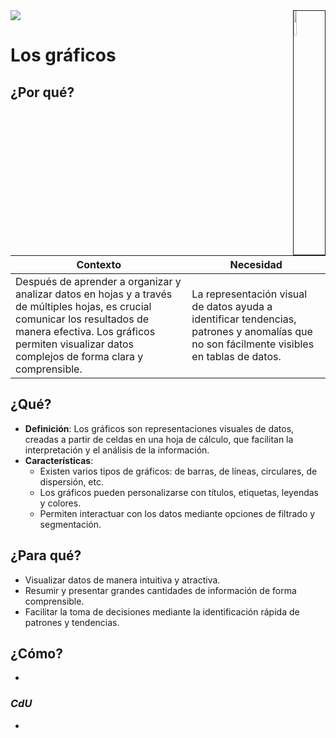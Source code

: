 <img src="../../images/DALL·E-2024-03-11-22.22.25.webp" width="10%" align=right border=1>
<a href="../../README.md"><img src="https://img.shields.io/badge/-Tabla_de_contenidos-000?style=flat&logo=Emlakjet&logoColor=red"></a>

# Los gráficos

## ¿Por qué?

|Contexto|Necesidad|
|-|-|
Después de aprender a organizar y analizar datos en hojas y a través de múltiples hojas, es crucial comunicar los resultados de manera efectiva. Los gráficos permiten visualizar datos complejos de forma clara y comprensible.|La representación visual de datos ayuda a identificar tendencias, patrones y anomalías que no son fácilmente visibles en tablas de datos.

## ¿Qué?

- **Definición**: Los gráficos son representaciones visuales de datos, creadas a partir de celdas en una hoja de cálculo, que facilitan la interpretación y el análisis de la información.
- **Características**:
  - Existen varios tipos de gráficos: de barras, de líneas, circulares, de dispersión, etc.
  - Los gráficos pueden personalizarse con títulos, etiquetas, leyendas y colores.
  - Permiten interactuar con los datos mediante opciones de filtrado y segmentación.

## ¿Para qué?

- Visualizar datos de manera intuitiva y atractiva.
- Resumir y presentar grandes cantidades de información de forma comprensible.
- Facilitar la toma de decisiones mediante la identificación rápida de patrones y tendencias.

## ¿Cómo?

- 

### *CdU*

- 
